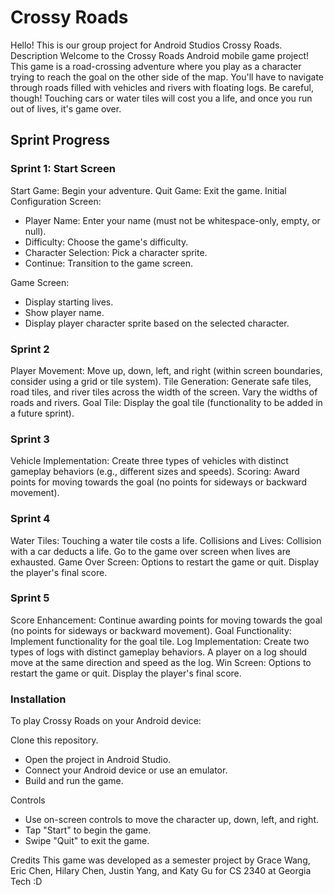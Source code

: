 # Crossy Roads
Hello! This is our group project for Android Studios Crossy Roads. 
Description
Welcome to the Crossy Roads Android mobile game project! This game is a road-crossing adventure where you play as a character trying to reach the goal on the other side of the map. You'll have to navigate through roads filled with vehicles and rivers with floating logs. Be careful, though! Touching cars or water tiles will cost you a life, and once you run out of lives, it's game over.

## Sprint Progress

### Sprint 1: Start Screen
Start Game: Begin your adventure.
Quit Game: Exit the game.
Initial Configuration Screen:
  * Player Name: Enter your name (must not be whitespace-only, empty, or null).
  * Difficulty: Choose the game's difficulty.
  * Character Selection: Pick a character sprite.
  * Continue: Transition to the game screen.
 
Game Screen:
  * Display starting lives.
  * Show player name.
  * Display player character sprite based on the selected character.

### Sprint 2
 Player Movement: Move up, down, left, and right (within screen boundaries, consider using a grid or tile system).
 Tile Generation: Generate safe tiles, road tiles, and river tiles across the width of the screen. Vary the widths of roads and rivers.
 Goal Tile: Display the goal tile (functionality to be added in a future sprint).

### Sprint 3
 Vehicle Implementation: Create three types of vehicles with distinct gameplay behaviors (e.g., different sizes and speeds).
 Scoring: Award points for moving towards the goal (no points for sideways or backward movement).

### Sprint 4
Water Tiles: Touching a water tile costs a life.
Collisions and Lives: Collision with a car deducts a life. Go to the game over screen when lives are exhausted.
Game Over Screen: Options to restart the game or quit. Display the player's final score.
### Sprint 5
Score Enhancement: Continue awarding points for moving towards the goal (no points for sideways or backward movement).
Goal Functionality: Implement functionality for the goal tile.
Log Implementation: Create two types of logs with distinct gameplay behaviors. A player on a log should move at the same direction and speed as the log.
Win Screen: Options to restart the game or quit. Display the player's final score.

### Installation
To play Crossy Roads on your Android device:

Clone this repository.
  * Open the project in Android Studio.
  * Connect your Android device or use an emulator.
  * Build and run the game.
 
Controls
  * Use on-screen controls to move the character up, down, left, and right.
  * Tap "Start" to begin the game.
  * Swipe "Quit" to exit the game.
 
Credits
This game was developed as a semester project by Grace Wang, Eric Chen, Hilary Chen, Justin Yang, and Katy Gu for CS 2340 at Georgia Tech :D
